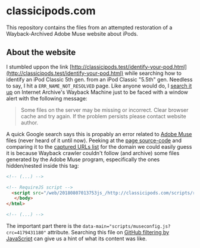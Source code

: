 # classicipods.com

This repository contains the files from an attempted restoration of a Wayback-Archived Adobe Muse website about iPods.

## About the website

I stumbled uppon the link [http://classicipods.test/identify-your-pod.html](http://classicipods.test/identify-your-pod.html) while searching how to identify an iPod Classic 5th gen. from an iPod Classic "5.5th" gen. Needless to say, I hit a `ERR_NAME_NOT_RESOLVED` page. Like anyone would do, I [search it up](https://web.archive.org/web/20180807013753/http://classicipods.com/) on Internet Archive's Wayback Machine just to be faced with a window alert with the following message:

> Some files on the server may be missing or incorrect. Clear browser cache and try again. If the problem persists please contact website author.

A quick Google search says this is propably an error related to [Adobe Muse](https://helpx.adobe.com/muse/user-guide.html) files (never heard of it until now). Peeking at the [page source-code](view-source:https://web.archive.org/web/20180807013753/http://classicipods.com/) and comparing it to the [captured URLs list](https://web.archive.org/web/*/http://classicipods.com/*) for the domain we could easily guess it is because Wayback crawler couldn't follow (and archive) some files generated by the Adobe Muse program, especifically the ones hidden/nested inside this tag:

```html
<!-- (...) -->

<!-- RequireJS script -->
  <script src="/web/20180807013753js_/http://classicipods.com/scripts/require.js?crc=4159430777" type="text/javascript" async data-main="scripts/museconfig.js?crc=4179431180" onload="if (requirejs) requirejs.onError = function(requireType, requireModule) { if (requireType &amp;&amp; requireType.toString &amp;&amp; requireType.toString().indexOf &amp;&amp; 0 <= requireType.toString().indexOf('#scripterror')) window.Muse.assets.check(); }" onerror="window.Muse.assets.check();"></script>
   </body>
</html>

<!-- (...) -->
```

The important part there is the `data-main="scripts/museconfig.js?crc=4179431180"` attribute. Searching this file on [GitHub filtering by JavaScript](https://github.com/search?l=JavaScript&q=museconfig.js&type=Code) can give us a hint of what its content was like.
